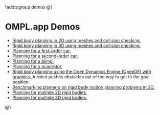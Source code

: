 \addtogroup demos
@{
# OMPL.app Demos


- [Rigid body planning in 2D using meshes and collision checking.](demos_2SE2RigidBodyPlanning_2SE2RigidBodyPlanning_8cpp_source.html)
- [Rigid body planning in 3D using meshes and collision checking.](demos_2SE3RigidBodyPlanning_2SE3RigidBodyPlanning_8cpp_source.html)
- [Planning for a first-order car.](demos_2SE2RigidBodyPlanning_2KinematicCarPlanning_8cpp_source.html)
- [Planning for a second-order car.](demos_2SE2RigidBodyPlanning_2DynamicCarPlanning_8cpp_source.html)
- [Planning for a blimp.](demos_2SE3RigidBodyPlanning_2BlimpPlanning_8cpp_source.html)
- [Planning for a quadrotor.](demos_2SE3RigidBodyPlanning_2QuadrotorPlanning_8cpp_source.html)
- [Rigid body planning using the Open Dynamics Engine (OpenDE) with graphics. ](planOpenDE_8cpp_source.html) A robot pushes obstacles out of the way to get to the goal position.
- [Benchmarking planners on rigid body motion planning problems in 3D.](SE3RigidBodyPlanningBenchmark_8cpp_source.html)
- [Planning for multiple 2D rigid bodies.](demos_2SE2RigidBodyPlanning_2SE2MultiRigidBodyPlanning_8cpp_source.html)
- [Planning for multiple 3D rigid bodies.](demos_2SE3RigidBodyPlanning_2SE3MultiRigidBodyPlanning_8cpp_source.html)

@}
